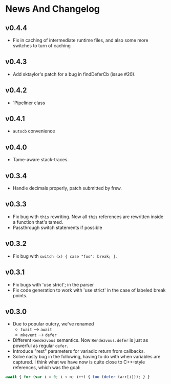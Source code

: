 News And Changelog
==================

v0.4.4
-------
* Fix in caching of intermediate runtime files, and also some more switches to turn of caching

v0.4.3
------
* Add sktaylor's patch for a bug in findDeferCb (issue #20).

v0.4.2
------
* `Pipeliner class

v0.4.1
------
* `autocb` convenience

v0.4.0
------
* Tame-aware stack-traces.

v0.3.4
------
* Handle decimals properly, patch submitted by frew.

v0.3.3
-------
* Fix bug with `this` rewriting. Now all `this` references are rewritten inside a function that's tamed.
* Passthrough switch statements if possible

v0.3.2
------
* Fix bug with `switch (x) { case "foo": break; }`.

v0.3.1
-------
* Fix bugs with 'use strict'; in the parser
* Fix code generation to work with 'use strict' in the case of labeled break
points.

v0.3.0
------
 
* Due to popular outcry, we've renamed
    * `twait` --> `await`
    * `mkevent` --> `defer`
* Different `Rendezvous` semantics.  Now `Rendezvous.defer` is just as
  powerful as regular `defer`.
* Introduce "rest" parameters for variadic return from callbacks.
* Solve nasty bug in the following, having to do with when variables
are captured.  I think what we have now is quite close to C++-style
references, which was the goal:

```javascript
await { for (var i = 0; i < n; i++) { foo (defer (arr[i])); } }
```
